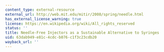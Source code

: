 ```yaml
---
content_type: external-resource
external_url: http://web.mit.edu/mitir/2008/spring/needle.html
has_external_license_warning: true
license: https://en.wikipedia.org/wiki/All_rights_reserved
status: ''
title: Needle-Free Injectors as a Sustainable Alternative to Syringes
uid: 63dab949-e81c-4cdc-b076-c1f3c23cdb20
wayback_url: ''
---
```

